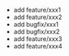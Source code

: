 - add feature/xxx1
- add feature/xxx2
- add bugfix/xxx1
- add bugfix/xxx2
- add feature/xxx3
- add feature/xxx4
